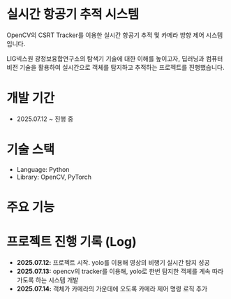 # 실시간 항공기 추적 시스템
OpenCV의 CSRT Tracker를 이용한 실시간 항공기 추적 및 카메라 방향 제어 시스템입니다.

LIG넥스원 광정보융합연구소의 탐색기 기술에 대한 이해를 높이고자, 딥러닝과 컴퓨터 비전 기술을 활용하여 실시간으로 객체를 탐지하고 추적하는 프로젝트를 진행했습니다.

# 개발 기간
- 2025.07.12 ~ 진행 중

# 기술 스택
- Language: Python
- Library: OpenCV, PyTorch

# 주요 기능


# 프로젝트 진행 기록 (Log)
- **2025.07.12:** 프로젝트 시작. yolo를 이용해 영상의 비행기 실시간 탐지 성공
- **2025.07.13:** opencv의 tracker를 이용해, yolo로 한번 탐지한 객체를 계속 따라가도록 하는 시스템 개발
- **2025.07.14:** 객체가 카메라의 가운데에 오도록 카메라 제어 명령 로직 추가
